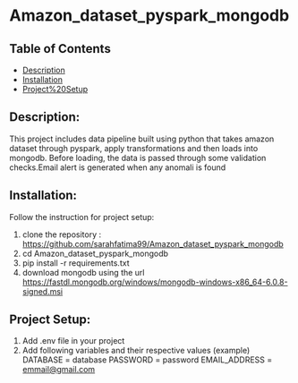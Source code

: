 # Amazon_dataset_pyspark_mongodb

## Table of Contents
- [Description](#description)
- [Installation](#installation)
- [Project%20Setup](#Project%20Setup)


## Description:

This project includes data pipeline built using python that takes amazon dataset through pyspark, apply transformations and then loads into mongodb. Before loading, the data is passed through some validation checks.Email alert is generated when any anomali is found

## Installation:

Follow the instruction for project setup:
1. clone the repository : https://github.com/sarahfatima99/Amazon_dataset_pyspark_mongodb
2. cd Amazon_dataset_pyspark_mongodb
3. pip install -r requirements.txt
4. download mongodb using the url https://fastdl.mongodb.org/windows/mongodb-windows-x86_64-6.0.8-signed.msi

## Project Setup:

1. Add .env file in your project
2. Add following variables and their respective values (example)
    DATABASE = database
    PASSWORD = password
    EMAIL_ADDRESS = emmail@gmail.com



